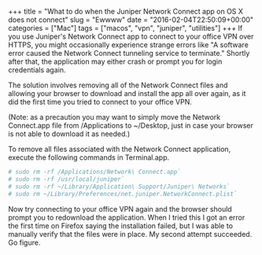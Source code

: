 +++
title       = "What to do when the Juniper Network Connect app on OS X does not connect"
slug        = "Ewwww"
date        = "2016-02-04T22:50:09+00:00"
categories  = ["Mac"]
tags        = ["macos", "vpn", "juniper", "utilities"]
+++
If you use Juniper's Network Connect app to connect to your office VPN over HTTPS, you might occasionally experience strange errors like "A software error caused the Network Connect tunneling service to terminate." Shortly after that, the application may either crash or prompt you for login credentials again.

The solution involves removing all of the Network Connect files and allowing your browser to download and install the app all over again, as it did the first time you tried to connect to your office VPN.

(Note: as a precaution you may want to simply move the Network Connect.app file from /Applications to ~/Desktop, just in case your browser is not able to download it as needed.)

To remove all files associated with the Network Connect application, execute the following commands in Terminal.app.

```bash
# sudo rm -rf /Applications/Network\ Connect.app`
# sudo rm -rf /usr/local/juniper`
# sudo rm -rf ~/Library/Application\ Support/Juniper\ Networks`
# sudo rm ~/Library/Preferences/net.juniper.NetworkConnect.plist`
```

Now try connecting to your office VPN again and the browser should prompt you to redownload the application. When I tried this I got an error the first time on Firefox saying the installation failed, but I was able to manually verify that the files were in place. My second attempt succeeded. Go figure.